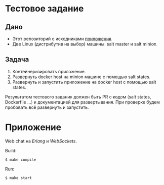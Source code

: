 # Тестовое задание

## Дано

- Этот репозиторий с исходниками [приложения](#Приложение).
- Две Linux (дистрибутив на выбор) машины: salt master и salt minion.


## Задача

1. Контейнеризировать приложение.
1. Развернуть docker host на minion машине с помощью salt states.
1. Развернуть и запустить приложение на docker host с помощью salt states.

Результатом тестового задания должен быть PR с кодом (salt states, Dockerfile ...) и документацией для развертывания.
При проверке будем пробовать всё развернуть и запустить.

# Приложение

Web chat на _Erlang_ и _WebSockets_.

Build:

```shell
$ make compile
```

Run:

```shell
$ make start
```
